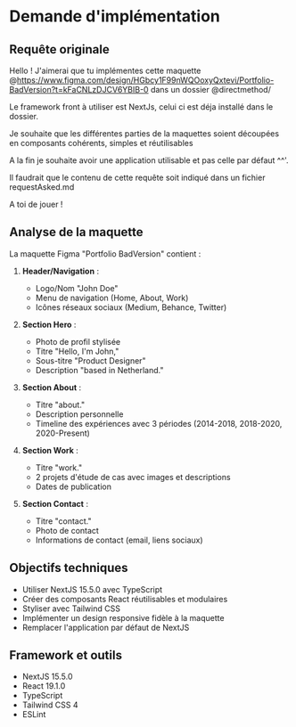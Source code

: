 # Demande d'implémentation

## Requête originale

Hello ! J'aimerai que tu implémentes cette maquette @https://www.figma.com/design/HGbcy1F99nWQOoxyQxtevi/Portfolio-BadVersion?t=kFaCNLzDJCV6YBIB-0  dans un dossier @directmethod/ 

Le framework front à utiliser est NextJs, celui ci est déja installé dans le dossier.

Je souhaite que les différentes parties de la maquettes soient découpées en composants cohérents, simples et réutilisables

A la fin je souhaite avoir une application utilisable et pas celle par défaut ^^'.

Il faudrait que le contenu de cette requête soit indiqué dans un fichier requestAsked.md

A toi de jouer !

## Analyse de la maquette

La maquette Figma "Portfolio BadVersion" contient :

1. **Header/Navigation** : 
   - Logo/Nom "John Doe"
   - Menu de navigation (Home, About, Work)
   - Icônes réseaux sociaux (Medium, Behance, Twitter)

2. **Section Hero** :
   - Photo de profil stylisée
   - Titre "Hello, I'm John,"
   - Sous-titre "Product Designer"
   - Description "based in Netherland."

3. **Section About** :
   - Titre "about."
   - Description personnelle
   - Timeline des expériences avec 3 périodes (2014-2018, 2018-2020, 2020-Present)

4. **Section Work** :
   - Titre "work."
   - 2 projets d'étude de cas avec images et descriptions
   - Dates de publication

5. **Section Contact** :
   - Titre "contact."
   - Photo de contact
   - Informations de contact (email, liens sociaux)

## Objectifs techniques

- Utiliser NextJS 15.5.0 avec TypeScript
- Créer des composants React réutilisables et modulaires
- Styliser avec Tailwind CSS
- Implémenter un design responsive fidèle à la maquette
- Remplacer l'application par défaut de NextJS

## Framework et outils

- NextJS 15.5.0
- React 19.1.0
- TypeScript
- Tailwind CSS 4
- ESLint
